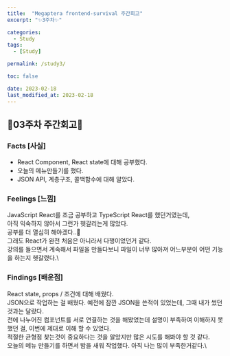 ```yaml
---
title:  "Megaptera frontend-survival 주간회고"
excerpt: "✨3주차✨"

categories:
  - Study
tags:
  - [Study]

permalink: /study3/

toc: false

date: 2023-02-18
last_modified_at: 2023-02-18
---
```

## 💫03주차 주간회고💫

### Facts [사실]
- React Component, React state에 대해 공부했다.
- 오늘의 메뉴만들기를 했다.
- JSON API, 계층구조, 콜백함수에 대해 알았다.

### Feelings [느낌]
JavaScript React를 조금 공부하고 TypeScript React를 했던거였는데,\
아직 익숙하지 않아서 그런가 헷갈리는게 많았다.\
공부를 더 열심히 해야겠다..🥲\
그래도 React가 완전 처음은 아니라서 다행이었던거 같다.\
강의를 들으면서 계속해서 파일을 만들다보니 파일이 너무 많아져 어느부분이 어떤 기능을 하는지 헷갈렸다.\

### Findings [배운점]
React state, props / 조건에 대해 배웠다.\
JSON으로 작업하는 걸 배웠다. 예전에 잠깐 JSON을 쓴적이 있었는데, 그때 내가 썼던 것과는 달랐다.\
전에 나누어진 컴포넌트를 서로 연결하는 것을 해봤었는데 설명이 부족하여 이해하지 못했던 걸, 이번에 제대로 이해 할 수 있었다.\
적절한 균형점 찾는것이 중요하다는 것을 알았지만 많은 시도를 해봐야 할 것 같다.\
오늘의 메뉴 만들기를 하면서 밤을 새워 작업했다. 아직 나는 많이 부족한거같다.\


